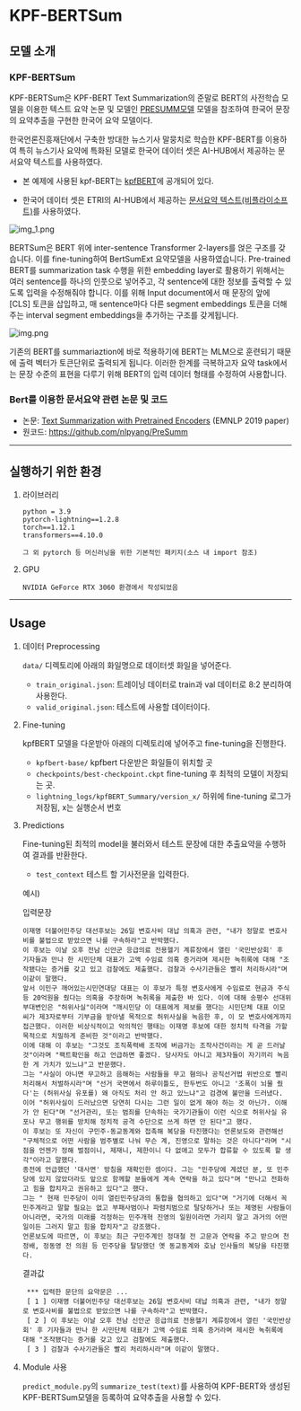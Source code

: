 # KPF-BERTSum

## 모델 소개

### KPF-BERTSum

KPF-BERTSum은 KPF-BERT Text Summarization의 준말로 BERT의 사전학습 모델을 이용한 텍스트 요약 논문 및 모델인 [PRESUMM모델](https://github.com/nlpyang/PreSumm) 모델을 참조하여 한국어 문장의 요약추출을 구현한 한국어 요약 모델이다.

한국언론진흥재단에서 구축한 방대한 뉴스기사 말뭉치로 학습한 KPF-BERT를 이용하여 특히 뉴스기사 요약에 특화된 모델로 한국어 데이터 셋은 AI-HUB에서 제공하는 문서요약 텍스트를 사용하였다.

- 본 예제에 사용된 kpf-BERT는 [kpfBERT](https://github.com/KPFBERT/kpfbert)에 공개되어 있다.

- 한국어 데이터 셋은 ETRI의 AI-HUB에서 제공하는 [문서요약 텍스트(비플라이소프트)](https://aihub.or.kr/aihubdata/data/view.do?currMenu=115&topMenu=100)를 사용하였다.  

![img_1.png](img_1.png)

BERTSum은 BERT 위에 inter-sentence Transformer 2-layers를 얹은 구조를 갖습니다. 이를 fine-tuning하여 BertSumExt 요약모델을 사용하였습니다. 
Pre-trained BERT를 summarization task 수행을 위한 embedding layer로 활용하기 위해서는 여러 sentence를 하나의 인풋으로 넣어주고, 각 sentence에 대한 정보를 출력할 수 있도록 입력을 수정해줘야 합니다.
이를 위해 Input document에서 매 문장의 앞에 [CLS] 토큰을 삽입하고, 매 sentence마다 다른 segment embeddings 토큰을 더해주는 interval segment embeddings을 추가하는 구조를 갖게됩니다.


![img.png](img.png)

기존의 BERT를 summariaztion에 바로 적용하기에 BERT는 MLM으로 훈련되기 때문에 출력 벡터가 토큰단위로 출력되게 됩니다.
이러한 한계를 극복하고자 요약 task에서는 문장 수준의 표현을 다루기 위해 BERT의 입력 데이터 형태를 수정하여 사용합니다.

### Bert를 이용한 문서요약 관련 논문 및 코드

- 논문:  [Text Summarization with Pretrained Encoders](https://arxiv.org/abs/1908.08345) (EMNLP 2019 paper)
- 원코드: https://github.com/nlpyang/PreSumm


---
## 실행하기 위한 환경

1. 라이브러리

    ```
    python = 3.9
    pytorch-lightning==1.2.8
    torch==1.12.1
    transformers==4.10.0
    
    그 외 pytorch 등 머신러닝을 위한 기본적인 패키지(소스 내 import 참조)
    ```
    
2. GPU

    ```
    NVIDIA GeForce RTX 3060 환경에서 작성되었음
    ```
---
## Usage

1. 데이터 Preprocessing

   `data/` 디렉토리에 아래의 화일명으로 데이터셋 화일을 넣어준다.

   - `train_original.json`: 트레이닝 데이터로 train과 val 데이터로 8:2 분리하여 사용한다.  
   - `valid_original.json`: 테스트에 사용할 데이터이다.

   
2. Fine-tuning  

    kpfBERT 모델을 다운받아 아래의 디렉토리에 넣어주고 fine-tuning을 진행한다.

    - `kpfbert-base/` kpfbert 다운받은 화일들이 위치할 곳
    - `checkpoints/best-checkpoint.ckpt` fine-tuning 후 최적의 모델이 저장되는 곳.
    - `lightning_logs/kpfBERT_Summary/version_x/` 하위에 fine-tuning 로그가 저장됨, x는 실행순서 번호
    

3. Predictions  

   Fine-tuning된 최적의 model을 불러와서 테스트 문장에 대한 추출요약을 수행하여 결과를 반환한다.

   - `test_context` 테스트 할 기사전문을 입력한다.  
  
    예시)  
      
      입력문장
   ```
   이재명 더불어민주당 대선후보는 26일 변호사비 대납 의혹과 관련, "내가 정말로 변호사비를 불법으로 받았으면 나를 구속하라"고 반박했다.  
   이 후보는 이날 오후 전남 신안군 응급의료 전용헬기 계류장에서 열린 '국민반상회' 후 기자들과 만나 한 시민단체 대표가 고액 수임료 의혹 증거라며 제시한 녹취록에 대해 "조작됐다는 증거를 갖고 있고 검찰에도 제출했다. 검찰과 수사기관들은 빨리 처리하시라"며 이같이 말했다.  
   앞서 이민구 깨어있는시민연대당 대표는 이 후보가 특정 변호사에게 수임료로 현금과 주식 등 20억원을 줬다는 의혹을 주장하며 녹취록을 제출한 바 있다. 이에 대해 송평수 선대위 부대변인은 "허위사실"이라며 "깨시민당 이 대표에게 제보를 했다는 시민단체 대표 이모 씨가 제3자로부터 기부금을 받아낼 목적으로 허위사실을 녹음한 후, 이 모 변호사에게까지 접근했다. 이러한 비상식적이고 악의적인 행태는 이재명 후보에 대한 정치적 타격을 가할 목적으로 치밀하게 준비한 것"이라고 반박했다.  
   이에 대해 이 후보는 "그것도 조직폭력배 조작에 버금가는 조작사건이라는 게 곧 드러날 것"이라며 "팩트확인을 하고 언급하면 좋겠다. 당사자도 아니고 제3자들이 자기끼리 녹음한 게 가치가 있느냐"고 반문했다.  
   그는 "사실이 아니면 무고하고 음해하는 사람들을 무고 혐의나 공직선거법 위반으로 빨리 처리해서 처벌하시라"며 "선거 국면에서 하루이틀도, 한두번도 아니고 '조폭이 뇌물 줬다'는 (허위사실 유포를) 왜 아직도 처리 안 하고 있느냐"고 검경에 불만을 드러냈다.  
   이어 "허위사실이 드러났으면 당연히 다시는 그런 일이 없게 해야 하는 것 아닌가. 이해가 안 된다"며 "선거관리, 또는 범죄를 단속하는 국가기관들이 이런 식으로 허위사실 유포나 무고 행위를 방치해 정치적 공격 수단으로 쓰게 하면 안 된다"고 했다.  
   이 후보는 또 자신이 구민주-동교동계와 접촉해 복당을 타진했다는 언론보도와 관련해선 "구체적으로 어떤 사람을 범주별로 나눠 무슨 계, 진영으로 말하는 것은 아니다"라며 "시점을 언젠가 정해 벌점이니, 제재니, 제한이니 다 없애고 모두가 합류할 수 있도록 할 생각"이라고 말했다.  
   종전에 언급했던 '대사면' 방침을 재확인한 셈이다. 그는 "민주당에 계셨던 분, 또 민주당에 있지 않았더라도 앞으로 함께할 분들에게 계속 연락을 하고 있다"며 "만나고 전화하고 힘을 합치자고 권유하고 있다"고 했다.  
   그는 " 현재 민주당이 이미 열린민주당과의 통합을 협의하고 있다"며 "거기에 더해서 꼭 민주계라고 말할 필요는 없고 부패사범이나 파렴치범으로 탈당하거나 또는 제명된 사람들이 아니라면, 국가의 미래를 걱정하는 민주개혁 진영의 일원이라면 가리지 말고 과거의 어떤 일이든 그러지 말고 힘을 합치자"고 강조했다.  
   언론보도에 따르면, 이 후보는 최근 구민주계인 정대철 전 고문과 연락을 주고 받으며 천정배, 정동영 전 의원 등 민주당을 탈당했던 옛 동교동계와 호남 인사들의 복당을 타진했다.  
   ```
       
     결과값
   ```
    *** 입력한 문단의 요약문은 ...
    [ 1 ] 이재명 더불어민주당 대선후보는 26일 변호사비 대납 의혹과 관련, "내가 정말로 변호사비를 불법으로 받았으면 나를 구속하라"고 반박했다.  
    [ 2 ] 이 후보는 이날 오후 전남 신안군 응급의료 전용헬기 계류장에서 열린 '국민반상회' 후 기자들과 만나 한 시민단체 대표가 고액 수임료 의혹 증거라며 제시한 녹취록에 대해 "조작됐다는 증거를 갖고 있고 검찰에도 제출했다.  
    [ 3 ] 검찰과 수사기관들은 빨리 처리하시라"며 이같이 말했다.  
   ```
4. Module 사용

   `predict_module.py`의 `summarize_test(text)`를 사용하여 KPF-BERT와 생성된 KPF-BERTSum모델을 등록하여 요약추출을 사용할 수 있다.
